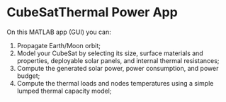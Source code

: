 # CubeSatThermal Power App

On this MATLAB app (GUI) you can:
1) Propagate Earth/Moon orbit;
2) Model your CubeSat by selecting its size, surface materials and properties, deployable solar panels, and internal thermal resistances;
3) Compute the generated solar power, power consumption, and power budget;
4) Compute the thermal loads and nodes temperatures using a simple lumped thermal capacity model;
